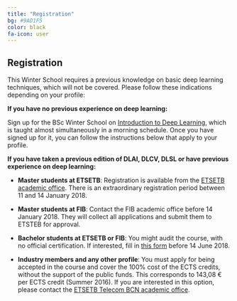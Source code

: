 ```yaml
---
title: "Registration"
bg: #9AD1F5
color: black
fa-icon: user
---
```



## Registration

This Winter School requires a previous knowledge on basic deep learning techniques, which will not be covered. Please follow these indications depending on your profile:

**If you have no previous experience on deep learning:**

Sign up for the BSc Winter School on [Introduction to Deep Learning](https://telecombcn-dl.github.io/2018-idl/), which is taught almost simultaneously in a morning schedule. Once you have signed up for it, you can follow the instructions below that apply to your profile.

**If you have taken a previous edition of DLAI, DLCV, DLSL or have previous experience on deep learning:**

* __Master students at ETSETB__: Registration is available from the [ETSETB academic office](http://www.etsetb.upc.edu/ca/els-serveis/secretaria-oberta). There is an extraordinary registration period between 11 and 14 January 2018.

* __Master students at FIB__: Contact the FIB academic office before 14 January 2018. They will collect all applications and submit them to ETSTEB for approval. 

* __Bachelor students at ETSETB or FIB__: You might audit the course, with no official certification. If interested, fill in [this form](https://docs.google.com/forms/d/e/1FAIpQLSfnlQgg9ZHfDODwikN-4TEfbFrTbAEHCRquGnosFT25qTNpWQ/viewform?usp=sf_link) before 14 June 2018. 

* __Industry members and any other profile__: You must apply for being accepted in the course and cover the 100% cost of the ECTS credits, without the support of the public funds. This corresponds to 143,08 € per ECTS credit (Summer 2016). If you are interested in this option, please contact the [ETSETB Telecom BCN academic office](http://www.etsetb.upc.edu/ca/els-serveis/secretaria-oberta).
